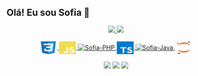 ## Olá! Eu sou Sofia 👋

<div align="center">
  <a href="https://github.com/Sofia-Magalhaes">
  <img height="180em"
  src="https://github-readme-stats.vercel.app/api?username=Sofia-Magalhaes&show_icons=true&theme=radical&include_all_commits=true&count_private=true&locale=pt-br"
  />
  <img height="180em"
  src="https://github-readme-stats.vercel.app/api/top-langs/?username=Sofia-Magalhaes&layout=compact&langs_count=7&theme=radical&locale=pt-br"
  />
</div

<br/>


<div align="center">
  <div style="display: inline_block"><br>
    <img align="center" alt="Sofia-CSS" height="30" width="40" src="https://raw.githubusercontent.com/devicons/devicon/master/icons/css3/css3-original.svg"/>
    <img align="center" alt="Sofia-Js" height="30" width="40" src="https://raw.githubusercontent.com/devicons/devicon/master/icons/javascript/javascript-plain.svg"/>
    <img align="center" alt="Sofia-PHP" height="40" width="40" src="https://cdn.jsdelivr.net/gh/devicons/devicon/icons/php/php-original.svg" />
    <img align="center" alt="Sofia-Tp" height="30" width="40" src="https://raw.githubusercontent.com/devicons/devicon/master/icons/typescript/typescript-plain.svg"/>
    <img align="center" alt="Sofia-Java" height="30" width="40" src="https://cdn.jsdelivr.net/gh/devicons/devicon/icons/java/java-original.svg"/>    
    <img align="center" alt="Sofia-Jupyter" height="30" width="40" src="https://raw.githubusercontent.com/devicons/devicon/master/icons/jupyter/jupyter-original.svg"/>     </div>

<br/>

<div>
  <a href="https://instagram.com/sofi.magal" target="_blank"><img src="https://img.shields.io/badge/-Instagram-%23E4405F?style=for-the-badge&logo=instagram&logoColor=white" target="_blank"></a>
  <a href = "mailto:sofiamagmell@gmail.com"><img src="https://img.shields.io/badge/-Gmail-%23333?style=for-the-badge&logo=gmail&logoColor=white" target="_blank"></a> 
  <a href="https://www.linkedin.com/in/sofiamagalhaesmello/" target="_blank"><img src="https://img.shields.io/badge/-LinkedIn-%230077B5?style=for-the-badge&logo=linkedin&logoColor=white" target="_blank"></a>     
</div>
